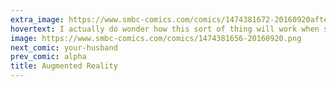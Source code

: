 ```yaml
---
extra_image: https://www.smbc-comics.com/comics/1474381672-20160920after.png
hovertext: I actually do wonder how this sort of thing will work when someone inevitably creates the 'everyone is naked' filter.
image: https://www.smbc-comics.com/comics/1474381656-20160920.png
next_comic: your-husband
prev_comic: alpha
title: Augmented Reality
---
```



